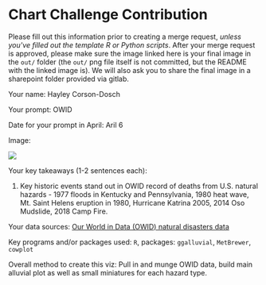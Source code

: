 # Chart Challenge Contribution

Please fill out this information prior to creating a merge request, *unless you've filled out the template R or Python scripts*. After your merge request is approved, please make sure the image linked here is your final image in the `out/` folder (the `out/` png file itself is not committed, but the README with the linked image is). We will also ask you to share the final image in a sharepoint folder provided via gitlab.

Your name: Hayley Corson-Dosch

Your prompt: OWID

Date for your prompt in April: Aril 6

Image: 

![](out/20230406_OWID_hcorson-dosch.png)

Your key takeaways (1-2 sentences each):

1. Key historic events stand out in OWID record of deaths from U.S. natural hazards - 1977 floods in Kentucky and Pennsylvania, 1980 heat wave, Mt. Saint Helens eruption in 1980, Hurricane Katrina 2005, 2014 Oso Mudslide, 2018 Camp Fire. 

Your data sources: [Our World in Data (OWID) natural disasters data](https://ourworldindata.org/natural-disasters)

Key programs and/or packages used: `R`, packages: `ggalluvial`, `MetBrewer`, `cowplot`

Overall method to create this viz: Pull in and munge OWID data, build main alluvial plot as well as small miniatures for each hazard type. 
